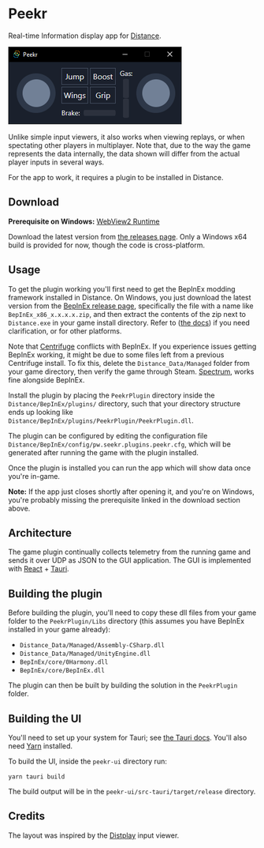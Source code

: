 # Peekr

Real-time Information display app for [Distance](http://survivethedistance.com/).

![screenshot](screenshot.png)

Unlike simple input viewers, it also works when viewing replays, or when spectating other players in multiplayer. Note that, due to the way the game represents the data internally, the data shown will differ from the actual player inputs in several ways.

For the app to work, it requires a plugin to be installed in Distance.

## Download

**Prerequisite on Windows:** [WebView2 Runtime](https://go.microsoft.com/fwlink/p/?LinkId=2124703)

Download the latest version from [the releases page](https://github.com/Seeker14491/Peekr/releases). Only a Windows x64 build is provided for now, though the code is cross-platform.

## Usage

To get the plugin working you'll first need to get the BepInEx modding framework installed in Distance. On Windows, you just download the latest version from the [BepInEx release page](https://github.com/BepInEx/BepInEx/releases), specifically the file with a name like `BepInEx_x86_x.x.x.x.zip`, and then extract the contents of the zip next to `Distance.exe` in your game install directory. Refer to ([the docs](https://docs.bepinex.dev/master/articles/user_guide/installation/index.html)) if you need clarification, or for other platforms.

Note that [Centrifuge](https://github.com/Ciastex/Centrifuge) conflicts with BepInEx. If you experience issues getting BepInEx working, it might be due to some files left from a previous Centrifuge install. To fix this, delete the `Distance_Data/Managed` folder from your game directory, then verify the game through Steam. [Spectrum](https://github.com/Ciastex/Spectrum), works fine alongside BepInEx.

Install the plugin by placing the `PeekrPlugin` directory inside the `Distance/BepInEx/plugins/` directory, such that your directory structure ends up looking like `Distance/BepInEx/plugins/PeekrPlugin/PeekrPlugin.dll`.

The plugin can be configured by editing the configuration file `Distance/BepInEx/config/pw.seekr.plugins.peekr.cfg`, which will be generated after running the game with the plugin installed.

Once the plugin is installed you can run the app which will show data once you're in-game.

**Note:** If the app just closes shortly after opening it, and you're on Windows, you're probably missing the prerequisite linked in the download section above.

## Architecture

The game plugin continually collects telemetry from the running game and sends it over UDP as JSON to the GUI application. The GUI is implemented with [React](https://reactjs.org/) + [Tauri](https://tauri.studio/).

## Building the plugin

Before building the plugin, you'll need to copy these dll files from your game folder to the `PeekrPlugin/Libs` directory (this assumes you have BepInEx installed in your game already):

- `Distance_Data/Managed/Assembly-CSharp.dll`
- `Distance_Data/Managed/UnityEngine.dll`
- `BepInEx/core/0Harmony.dll`
- `BepInEx/core/BepInEx.dll`

The plugin can then be built by building the solution in the `PeekrPlugin` folder.

## Building the UI

You'll need to set up your system for Tauri; see [the Tauri docs](https://tauri.studio/en/docs/getting-started/intro). You'll also need [Yarn](https://yarnpkg.com/) installed.

To build the UI, inside the `peekr-ui` directory run:

```
yarn tauri build
```

The build output will be in the `peekr-ui/src-tauri/target/release` directory.

## Credits

The layout was inspired by the [Distplay](https://github.com/Californ1a/distplay) input viewer.
